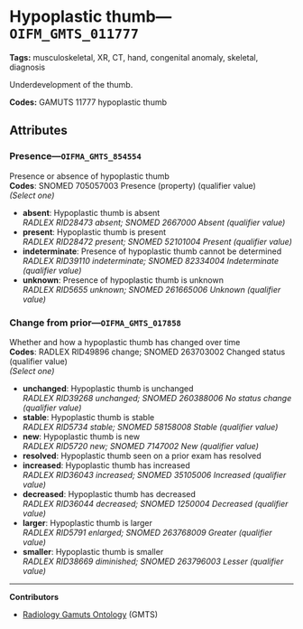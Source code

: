 # Hypoplastic thumb—`OIFM_GMTS_011777`

**Tags:** musculoskeletal, XR, CT, hand, congenital anomaly, skeletal, diagnosis

Underdevelopment of the thumb.

**Codes:** GAMUTS 11777 hypoplastic thumb

## Attributes

### Presence—`OIFMA_GMTS_854554`

Presence or absence of hypoplastic thumb  
**Codes**: SNOMED 705057003 Presence (property) (qualifier value)  
*(Select one)*

- **absent**: Hypoplastic thumb is absent  
_RADLEX RID28473 absent; SNOMED 2667000 Absent (qualifier value)_
- **present**: Hypoplastic thumb is present  
_RADLEX RID28472 present; SNOMED 52101004 Present (qualifier value)_
- **indeterminate**: Presence of hypoplastic thumb cannot be determined  
_RADLEX RID39110 indeterminate; SNOMED 82334004 Indeterminate (qualifier value)_
- **unknown**: Presence of hypoplastic thumb is unknown  
_RADLEX RID5655 unknown; SNOMED 261665006 Unknown (qualifier value)_

### Change from prior—`OIFMA_GMTS_017858`

Whether and how a hypoplastic thumb has changed over time  
**Codes**: RADLEX RID49896 change; SNOMED 263703002 Changed status (qualifier value)  
*(Select one)*

- **unchanged**: Hypoplastic thumb is unchanged  
_RADLEX RID39268 unchanged; SNOMED 260388006 No status change (qualifier value)_
- **stable**: Hypoplastic thumb is stable  
_RADLEX RID5734 stable; SNOMED 58158008 Stable (qualifier value)_
- **new**: Hypoplastic thumb is new  
_RADLEX RID5720 new; SNOMED 7147002 New (qualifier value)_
- **resolved**: Hypoplastic thumb seen on a prior exam has resolved  
- **increased**: Hypoplastic thumb has increased  
_RADLEX RID36043 increased; SNOMED 35105006 Increased (qualifier value)_
- **decreased**: Hypoplastic thumb has decreased  
_RADLEX RID36044 decreased; SNOMED 1250004 Decreased (qualifier value)_
- **larger**: Hypoplastic thumb is larger  
_RADLEX RID5791 enlarged; SNOMED 263768009 Greater (qualifier value)_
- **smaller**: Hypoplastic thumb is smaller  
_RADLEX RID38669 diminished; SNOMED 263796003 Lesser (qualifier value)_

---

**Contributors**

- [Radiology Gamuts Ontology](https://gamuts.net/) (GMTS)